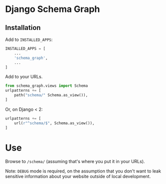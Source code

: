 # Django Schema Graph

## Installation

Add to `INSTALLED_APPS`:

```python
INSTALLED_APPS = [
    ...
    'schema_graph',
    ...
]
```

Add to your URLs.

```python
from schema_graph.views import Schema
urlpatterns += [
    path("schema/" Schema.as_view()),
]
```

Or, on Django < 2:

```python
urlpatterns += [
    url(r"^schema/$", Schema.as_view()),
]
```


# Use

Browse to `/schema/` (assuming that's where you put it in your URLs).

Note: `DEBUG` mode is required, on the assumption that you don't want to leak
sensitive information about your website outside of local development.
